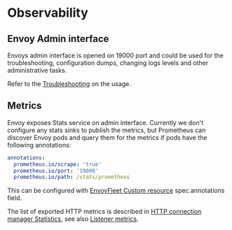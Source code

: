 # Observability

## Envoy Admin interface

Envoys admin interface is opened on 19000 port and could be used for the troubleshooting, configuration dumps, 
changing logs levels and other administrative tasks.

Refer to the [Troubleshooting](troubleshooting.md) on the usage.

## Metrics

Envoy exposes Stats service on admin interface.
Currently we don't configure any stats sinks to publish the metrics, but Prometheus can discover 
Envoy pods and query them for the metrics if pods have the following annotations:

```yaml
annotations:
  prometheus.io/scrape: 'true'
  prometheus.io/port: '19000'
  prometheus.io/path: /stats/prometheus
```

This can be configured with [EnvoyFleet Custom resource](../customresources/envoyfleet.md) spec.annotations field.

The list of exported HTTP metrics is described in [HTTP connection manager Statistics](https://www.envoyproxy.io/docs/envoy/latest/configuration/http/http_conn_man/stats), see also
[Listener metrics](https://www.envoyproxy.io/docs/envoy/latest/configuration/listeners/stats).
